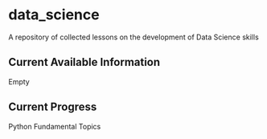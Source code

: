 # data_science
A repository of collected lessons on the development of Data Science skills

## Current Available Information
Empty

## Current Progress
Python Fundamental Topics
